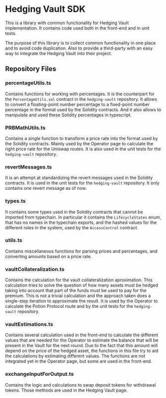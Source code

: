 # Hedging Vault SDK

This is a library with common functionality for Hedging Vault implementation. It contains code used both in the front-end and in unit tests.

The purpose of this library is to collect common functionality in one place and to avoid code duplication. Also to provide a third-party with an easy way to integrate the Hedging Vault into their project.

## Repository Files

### percentageUtils.ts

Contains functions for working with percentages. It is the counterpart for the `PercentageUtils.sol` contract in the `hedging-vault` repository. It allows to convert a floating-point number percentage to a fixed-point number percentage in the format used by the Solidity contracts. And it also allows to manipulate and used these Solidity percentages in typescript.

### PRBMathUtils.ts

Contains a single function to transform a price rate into the format used by the Solidity contracts. Mainly used by the Operator page to calculate the right price rate for the Uniswap routes. It is also used in the unit tests for the `hedging-vault` repository.

### revertMessages.ts

It is an attempt at standardizing the revert messages used in the Solidity contracts. It is used in the unit tests for the `hedging-vault` repository. It only contains one revert message as of now.

### types.ts

It contains some types used in the Solidity contracts that cannot be imported from typechain. In particular it contains the `LifecycleStates` enum, that has no names in the typechain exports, and the hashed values for the different roles in the system, used by the `AccessControl` contract.

### utils.ts

Contains miscellaneous functions for parsing prices and percentages, and converting amounts based on a price rate.

### vaultCollateralization.ts

Contains the calculation for the vault collateralization aproximation. This calculation tries to solve the question of how many assets must be hedged taking into account that part of the funds must be used to pay for the premium. This is not a trivial calculation and the approach taken does a single-step iteration to approximate the result. It is used by the Operator to calculate the Potion Protocol route and by the unit tests for the `hedging-vault` repository.

### vaultEstimations.ts

Contains several calculation used in the front-end to calculate the different values that are needed for the Operator to estimate the balance that will be present in the Vault for the next round. Due to the fact that this amount will depend on the price of the hedged asset, the functions in this file try to aid the calculations by estimating different values. The functions are not integrated yet in the Operator page, but some are used in the front-end.

### exchangeInputForOutput.ts

Contains the logic and calculations to swap deposit tokens for withdrawal tokens. Those methods are used in the Hedging Vault page.
